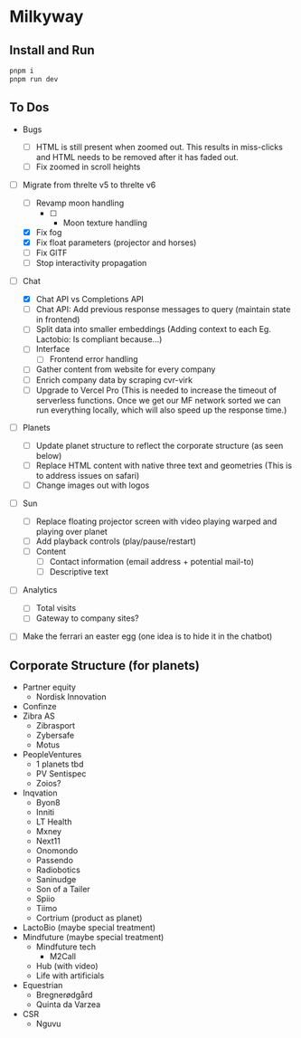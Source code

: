 # Milkyway

## Install and Run

```bash
pnpm i
pnpm run dev
```

## To Dos

- Bugs

  - [ ] HTML is still present when zoomed out. This results in miss-clicks and HTML needs to be removed after it has faded out.
  - [ ] Fix zoomed in scroll heights

- [ ] Migrate from threlte v5 to threlte v6

  - [ ] Revamp moon handling
    - [ ] - Moon texture handling
  - [x] Fix fog
  - [x] Fix float parameters (projector and horses)
  - [ ] Fix GlTF
  - [ ] Stop interactivity propagation

- [ ] Chat

  - [x] Chat API vs Completions API
  - [ ] Chat API: Add previous response messages to query (maintain state in frontend)
  - [ ] Split data into smaller embeddings (Adding context to each Eg. Lactobio: Is compliant because...)
  - [ ] Interface
    - [ ] Frontend error handling
  - [ ] Gather content from website for every company
  - [ ] Enrich company data by scraping cvr-virk
  - [ ] Upgrade to Vercel Pro (This is needed to increase the timeout of serverless functions. Once we get our MF network sorted we can run everything locally, which will also speed up the response time.)

- [ ] Planets

  - [ ] Update planet structure to reflect the corporate structure (as seen below)
  - [ ] Replace HTML content with native three text and geometries (This is to address issues on safari)
  - [ ] Change images out with logos

- [ ] Sun

  - [ ] Replace floating projector screen with video playing warped and playing over planet
  - [ ] Add playback controls (play/pause/restart)
  - [ ] Content
    - [ ] Contact information (email address + potential mail-to)
    - [ ] Descriptive text

- [ ] Analytics

  - [ ] Total visits
  - [ ] Gateway to company sites?

- [ ] Make the ferrari an easter egg (one idea is to hide it in the chatbot)

## Corporate Structure (for planets)

- Partner equity
  - Nordisk Innovation
- Confinze
- Zibra AS
  - Zibrasport
  - Zybersafe
  - Motus
- PeopleVentures
  - 1 planets tbd
  - PV Sentispec
  - Zoios?
- Inqvation
  - Byon8
  - Inniti
  - LT Health
  - Mxney
  - Next11
  - Onomondo
  - Passendo
  - Radiobotics
  - Saninudge
  - Son of a Tailer
  - Spiio
  - Tiimo
  - Cortrium (product as planet)
- LactoBio (maybe special treatment)
- Mindfuture (maybe special treatment)
  - Mindfuture tech
    - M2Call
  - Hub (with video)
  - Life with artificials
- Equestrian
  - Bregnerødgård
  - Quinta da Varzea
- CSR
  - Nguvu
